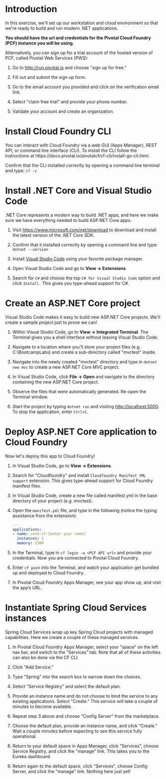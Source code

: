 <h1 id="introduction">Introduction</h1>

<p>In this exercise, we'll set up our workstation and cloud environment so
that we're ready to build and run modern .NET applications.</p>
<p><strong>You should have the url and credentials for the Pivotal
Cloud Foundry (PCF) instance you will be using.</strong></p>

<p>Alternatively, you can sign up for a trial account of the hosted version
of PCF, called Pivotal Web Services (PWS):</p>

<ol>
<li>
<p>Go to <a href="http://run.pivotal.io" rel="noreferrer noopener">http://run.pivotal.io</a> and choose
&quot;sign up for free.&quot;</p>
</li>
<li>
<p>Fill out and submit the sign up form.</p>
</li>
<li>
<p>Go to the email account you provided and click on the verification email link.</p>
</li>
<li>
<p>Select &quot;claim free trial&quot; and provide your phone number.</p>
</li>
<li>
<p>Validate your account and create an organization.</p>
</li>
</ol>

<h1 id="install-cloud-foundry-cli">Install Cloud Foundry CLI</h1>
<p>You can interact with Cloud Foundry via a web GUI (Apps Manager), REST API, or
command line interface (CLI). To install the CLI follow the instructions at https://docs.pivotal.io/pivotalcf/cf-cli/install-go-cli.html.</p>

<p>Confirm that the CLI installed correctly by opening a command line terminal and
type: <code>cf -v</code></p>
</li>

<h1 id="install-net-core-and-visual-studio-code">Install .NET Core and Visual Studio Code</h1>
<p>.NET Core represents a modern way to build .NET apps, and here we make
sure we have everything needed to build ASP.NET Core apps.</p>
<ol>
<li>
<p>Visit <a href="https://www.microsoft.com/net/download" rel="noreferrer noopener">https://www.microsoft.com/net/download</a>
to download and install the latest version of the .NET Core SDK.</p>
</li>
<li>
<p>Confirm that it installed correctly by opening a command line and
type: <code>dotnet --version</code></p>
</li>
<li>
<p>Install <a href="https://code.visualstudio.com" rel="noreferrer noopener">Visual Studio Code</a> using
your favorite package manager.</p>
</li>
<li>
<p>Open Visual Studio Code and go to <strong>View → Extensions</strong></p>
</li>
<li>
<p>Search for <code>C#</code> and choose the top <code>C# for Visual Studio Code</code> option
and click <code>Install.</code> This gives you type-ahead support for C#.</p>
</li>
</ol>

<h1 id="create-an-aspnet-core-project">Create an ASP.NET Core project</h1>
<p>Visual Studio Code makes it easy to build new ASP.NET Core projects.
We'll create a sample project just to prove we can!</p>
<ol>
<li>
<p>Within Visual Studio Code, go to <strong>View → Integrated Terminal</strong>. The
Terminal gives you a shell interface without leaving Visual Studio Code.</p>
</li>
<li>
<p>Navigate to a location where you'll store your project files
(e.g. C:\BootcampLabs) and create a sub-directory called &quot;mvctest&quot; inside.</p>
</li>
<li>
<p>Navigate into the newly created &quot;mvctest&quot; directory and type in
<code>dotnet new mvc</code> to create a new ASP.NET Core MVC project.</p>
</li>
<li>
<p>In Visual Studio Code, click <strong>File → Open</strong> and navigate to the
directory containing the new ASP.NET Core project.</p>
</li>
<li>
<p>Observe the files that were automatically generated. Re-open the
Terminal window.</p>
</li>
<li>
<p>Start the project by typing <code>dotnet run</code> and visiting
<a href="http://localhost:5000" rel="noreferrer noopener">http://localhost:5000</a>. To stop the
application, enter <code>Ctrl+C</code>.</p>
</li>
</ol>

<h1 id="deploy-aspnet-core-application-to-cloud-foundry">Deploy ASP.NET Core application to Cloud Foundry</h1>
<p>Now let's deploy this app to Cloud Foundry!</p>
<ol>
<li>
<p>In Visual Studio Code, go to <strong>View → Extensions</strong>.</p>
</li>
<li>
<p>Search for &quot;Cloudfoundry&quot; and install
<code>Cloudfoundry Manifest YML support</code> extension. This gives type-ahead
support for Cloud Foundry manifest files.</p>
</li>
<li>
<p>In Visual Studio Code, create a new file called manifest.yml in the base
directory of your project (e.g. mvctest).</p>
</li>
<li>
<p>Open the <code>manifest.yml</code> file, and type in the following (notice the
typing assistance from the extension):</p>
 
```yaml
---
applications:
- name: core-cf-[enter your name]
  instances: 1
  memory: 256M
```
</li>
<li>
<p>In the Terminal, type in <code>cf login -a &lt;PCF API url&gt;</code> and provide
your credentials. Now you are connected to Pivotal Cloud Foundry.</p>
</li>
<li>
<p>Enter <code>cf push</code> into the Terminal, and watch your application get
bundled up and deployed to Cloud Foundry.</p>
</li>
<li>
<p>In Pivotal Cloud Foundry Apps Manager, see your app show up, and visit the app’s URL.</p>
</li>
</ol>

<h1 id="instantiate-spring-cloud-services-instances">Instantiate Spring Cloud Services instances</h1>

<p>Spring Cloud Services wrap up key Spring Cloud projects with managed capabilities.
Here we create a couple of these managed services.</p>
<ol>
<li>
<p>In Pivotal Cloud Foundry Apps Manager, select your &quot;space&quot; on the
left nav bar, and switch to the &quot;Services&quot; tab. Note that all of these
activities can also be done via the CF CLI.</p>
</li>
<li>
<p>Click &quot;Add Service.&quot;</p>
</li>
<li>
<p>Type &quot;Spring&quot; into the search box to narrow down the choices.</p>
</li>
<li>
<p>Select &quot;Service Registry&quot; and select the default plan.</p>
</li>
<li>
<p>Provide an instance name and do not choose to bind the service to
any existing applications. Select &quot;Create.&quot; This service will take a
couple of minutes to become available.</p>
</li>
<li>
<p>Repeat step 3 above and choose &quot;Config Server&quot; from the marketplace.</p>
</li>
<li>
<p>Choose the default plan, provide an instance name, and click
&quot;Create.&quot; Wait a couple minutes before expecting to see this service
fully operational.</p>
</li>
<li>
<p>Return to your default space in Apps Manager, click &quot;Services&quot;,
choose Service Registry, and click the &quot;manage&quot; link. This takes you to
the Eureka dashboard.</p>
</li>
<li>
<p>Return again to the default space, click &quot;Services&quot;, choose Config
Server, and click the &quot;manage&quot; link. Nothing here just yet!</p>
</li>
</ol>

